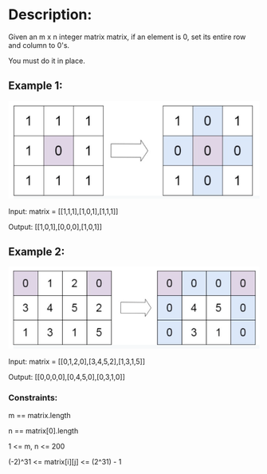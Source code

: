 # Description:

Given an m x n integer matrix matrix, if an element is 0, set its entire row and column to 0's.

You must do it in place.

## Example 1:

![ex1](./ex1.png)

Input: matrix = [[1,1,1],[1,0,1],[1,1,1]]

Output: [[1,0,1],[0,0,0],[1,0,1]]

## Example 2:

![ex2](./ex2.png)

Input: matrix = [[0,1,2,0],[3,4,5,2],[1,3,1,5]]

Output: [[0,0,0,0],[0,4,5,0],[0,3,1,0]]

### Constraints:

m == matrix.length

n == matrix[0].length

1 <= m, n <= 200

(-2)^31 <= matrix[i][j] <= (2^31) - 1
